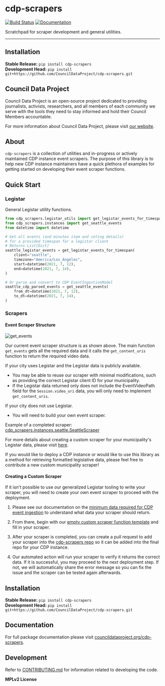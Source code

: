 # cdp-scrapers

[![Build Status](https://github.com/CouncilDataProject/cdp-scrapers/workflows/CI/badge.svg)](https://github.com/CouncilDataProject/cdp-scrapers/actions)
[![Documentation](https://github.com/CouncilDataProject/cdp-scrapers/workflows/Documentation/badge.svg)](https://CouncilDataProject.github.io/cdp-scrapers)

Scratchpad for scraper development and general utilities.

---

## Installation

**Stable Release:** `pip install cdp-scrapers`<br>
**Development Head:** `pip install git+https://github.com/CouncilDataProject/cdp-scrapers.git`

## Council Data Project

Council Data Project is an open-source project dedicated to providing journalists,
activists, researchers, and all members of each community we serve with the tools they
need to stay informed and hold their Council Members accountable.

For more information about Council Data Project, please visit
[our website](https://councildataproject.org/).

## About

`cdp-scrapers` is a collection of utilities and in-progress or actively maintained
CDP instance event scrapers. The purpose of this library is to help new CDP instance
maintainers have a quick plethora of examples for getting started on developing their
event scraper functions.

## Quick Start

### Legistar

General Legistar utility functions.

```python
from cdp_scrapers.legistar_utils import get_legistar_events_for_timespan
from cdp_scrapers.instances import get_seattle_events
from datetime import datetime

# Get all events (and minutes item and voting details)
# for a provided timespan for a legistar client
# Returns List[Dict]
seattle_legistar_events = get_legistar_events_for_timespan(
    client="seattle",
    timezone="America/Los_Angeles",
    start=datetime(2021, 7, 12),
    end=datetime(2021, 7, 14),
)

# Or parse and convert to CDP EventIngestionModel
seattle_cdp_parsed_events = get_seattle_events(
    from_dt=datetime(2021, 7, 12),
    to_dt=datetime(2021, 7, 14),
)
```

### Scrapers

#### Event Scraper Structure

![get_events](./images/get_events.png)

Our current event scraper structure is as shown above. The main function `get_events` 
gets all the required data and it calls the `get_content_uris` function to return the 
required video data.

If your city uses Legistar and the Legistar data is publicly available.
- You may be able to reuse our scraper with minimal modifications, such as providing the 
correct Legistar client ID for your municipality.
- If the Legistar data returned only does not include the EventVideoPath field for the 
`Session.video_uri` data, you will only need to implement `get_content_uris`.

If your city does not use Legistar.
- You will need to build your own event scraper.

Example of a completed scraper: [cdp_scrapers.instances.seattle.SeattleScraper](https://councildataproject.org/cdp-scrapers/_modules/cdp_scrapers/instances/seattle.html#SeattleScraper)

For more details about creating a custom scraper for your municipality's Legistar data, 
please visit [here](https://councildataproject.org/cdp-scrapers/legistar_scraper.html).

If you would like to deploy a CDP instance or would like to use this library as a 
method for retrieving formatted legislative data, please feel free to contribute a new 
custom municipality scraper!

#### Creating a Custom Scraper

If it isn't possible to use our generalized Legistar tooling to write your scraper, 
you will need to create your own event scraper to proceed with the deployment.

1. Please see our documentation on the 
[minimum data required for CDP event ingestion](https://councildataproject.org/cdp-backend/ingestion_models.html) 
to understand what data your scraper should return.

2. From there, begin with our 
[empty custom scraper function template](https://councildataproject.org/cdp-scrapers/_modules/cdp_scrapers/instances/empty.html#get_events) 
and fill in your scraper.

3. After your scraper is completed, you can create a pull request to add your scraper 
into the [cdp-scrapers repo](https://github.com/CouncilDataProject/cdp-scrapers) 
so it can be added into the final repo for your CDP instance.

4. Our automated action will run your scraper to verify it returns the correct data. 
If it is successful, you may proceed to the next deployment step. If not, we will 
automatically share the error message so you can fix the issue and the scraper can be 
tested again afterwards.

## Installation

**Stable Release:** `pip install cdp-scrapers`<br>
**Development Head:** `pip install git+https://github.com/CouncilDataProject/cdp-scrapers.git`

## Documentation

For full package documentation please visit [councildataproject.org/cdp-scrapers](https://councildataproject.org/cdp-scrapers).

## Development

Refer to [CONTRIBUTING.md](CONTRIBUTING.md) for information related to developing the code.

**MPLv2 License**
